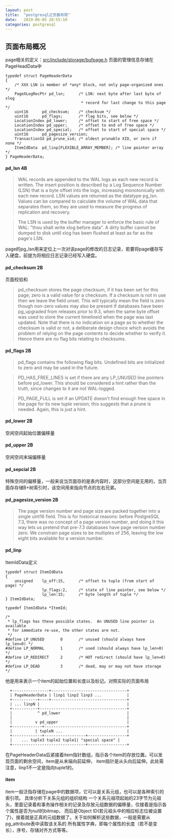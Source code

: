 ```yaml
---
layout: post
title:  "postgresql之页面布局"
date:   2019-06-05 20:55:10
categories: postgresql
---
```


## 页面布局概况
page相关的定义：[src/include/storage/bufpage.h](https://github.com/postgres/postgres/blob/master/src/include/storage/bufpage.h)
页面的管理信息存储在PageHeadData中
```
typedef struct PageHeaderData
{
	/* XXX LSN is member of *any* block, not only page-organized ones */
	PageXLogRecPtr pd_lsn;		/* LSN: next byte after last byte of xlog
								 * record for last change to this page */
	uint16		pd_checksum;	/* checksum */
	uint16		pd_flags;		/* flag bits, see below */
	LocationIndex pd_lower;		/* offset to start of free space */
	LocationIndex pd_upper;		/* offset to end of free space */
	LocationIndex pd_special;	/* offset to start of special space */
	uint16		pd_pagesize_version;
	TransactionId pd_prune_xid; /* oldest prunable XID, or zero if none */
	ItemIdData	pd_linp[FLEXIBLE_ARRAY_MEMBER]; /* line pointer array */
} PageHeaderData;
```

#### pd_lsn 4B
>   WAL records are appended to the WAL logs as each new record is written. 
The insert position is described by a Log Sequence Number (LSN) that is a byte 
offset into the logs, increasing monotonically with each new record.
LSN values are returned as the datatype pg_lsn.
Values can be compared to calculate the volume of WAL data that separates them,
so they are used to measure the progress of replication and recovery.

>   The LSN is used by the buffer manager to enforce the basic rule of WAL:
    "thou shalt write xlog before data".  A dirty buffer cannot be dumped
    to disk until xlog has been flushed at least as far as the page's LSN.

page的pg_lsn用来定位上一次对该page的修改的日志记录，若要将page缓存写入硬盘，前提为将相应日志记录已经写入硬盘。

#### pd_checksum 2B
页面校验和
>  pd_checksum stores the page checksum, if it has been set for this page;
   zero is a valid value for a checksum. If a checksum is not in use then
   we leave the field unset. This will typically mean the field is zero
   though non-zero values may also be present if databases have been
   pg_upgraded from releases prior to 9.3, when the same byte offset was
   used to store the current timelineid when the page was last updated.
   Note that there is no indication on a page as to whether the checksum
   is valid or not, a deliberate design choice which avoids the problem
   of relying on the page contents to decide whether to verify it. Hence
   there are no flag bits relating to checksums.
#### pd_flags 2B
> pd_flags contains the following flag bits.  Undefined bits are initialized
 to zero and may be used in the future.

> PD_HAS_FREE_LINES is set if there are any LP_UNUSED line pointers before
 pd_lower.  This should be considered a hint rather than the truth, since
 changes to it are not WAL-logged.

> PD_PAGE_FULL is set if an UPDATE doesn't find enough free space in the
 page for its new tuple version; this suggests that a prune is needed.
 Again, this is just a hint.
#### pd_lower 2B
空闲空间起始位置偏移量
#### pd_upper 2B
空闲空间末端偏移量
#### pd_sepcial 2B
特殊空间的偏移量，一般来说当页面存的是表内容时，这部分空间是无用的，当页面存存储B+树索引时，该空间用来指向节点的左右兄弟。
#### pd_pagesize_version 2B
>  The page version number and page size are packed together into a single
   uint16 field.  This is for historical reasons: before PostgreSQL 7.3,
   there was no concept of a page version number, and doing it this way
   lets us pretend that pre-7.3 databases have page version number zero.
   We constrain page sizes to be multiples of 256, leaving the low eight
   bits available for a version number.
#### pd_linp
ItemIdData定义
```
typedef struct ItemIdData
{
	unsigned	lp_off:15,		/* offset to tuple (from start of page) */
				lp_flags:2,		/* state of line pointer, see below */
				lp_len:15;		/* byte length of tuple */
} ItemIdData;

typedef ItemIdData *ItemId;

/*
 * lp_flags has these possible states.  An UNUSED line pointer is available
 * for immediate re-use, the other states are not.
 */
#define LP_UNUSED		0		/* unused (should always have lp_len=0) */
#define LP_NORMAL		1		/* used (should always have lp_len>0) */
#define LP_REDIRECT		2		/* HOT redirect (should have lp_len=0) */
#define LP_DEAD			3		/* dead, may or may not have storage */
```
他是用来表示一个item的起始位置和长度以及标记。对照实际的页面布局
```
  +----------------+---------------------------------+
  | PageHeaderData | linp1 linp2 linp3 ...           |
  +-----------+----+---------------------------------+
  | ... linpN |                                      |
  +-----------+--------------------------------------+
  |           ^ pd_lower                             |
  |                                                  |
  |          v pd_upper                              |
  +-------------+------------------------------------+
  |          | tupleN ...                            |
  +-------------+------------------+-----------------+
  |	   ... tuple3 tuple2 tuple1| "special space" |
  +--------------------------------+-----------------+
```
在PageHeaderData后紧接着item指针数组，指示各个item的存放位置。可以发现页面的剩余空间，item是从末端向前延伸，
item指针是从头向后延伸。此处需注意，linp1不一定是指向tuple1的。
#### item
item一般泛指存储在page中的数据项，它可以是关系元组，也可以是各种索引的索引项。
具体分析下关系元组的组织结构
一个关系元祖项起始的23字节为元祖头，里面记录着和事务操作相关的记录及存放元组数据的偏移量，仅接着是指示各个属性是否为null的bitmap，
而后是Object ID(若元祖头中的相应标志位被设置了)，接着就是正真的元组数据了。关于如何解析这些数据，一般是需要从pg_attribute表中读取该关系的
所有属性字典，即每个属性的长度（若不是变长），序号，存储对齐方式等等。



